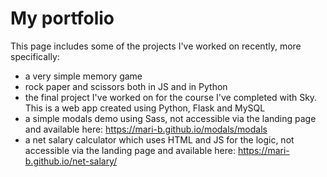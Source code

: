 # My portfolio

This page includes some of the projects I've worked on recently, more specifically:

- a very simple memory game
- rock paper and scissors both in JS and in Python
- the final project I've worked on for the course I've completed with Sky. This is a web app created using Python, Flask and MySQL
- a simple modals demo using Sass, not accessible via the landing page and available here: https://mari-b.github.io/modals/modals
- a net salary calculator which uses HTML and JS for the logic, not accessible via the landing page and available here: https://mari-b.github.io/net-salary/

